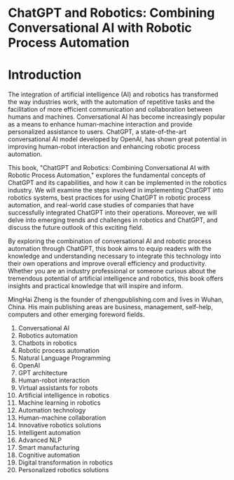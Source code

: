 # ChatGPT and Robotics: Combining Conversational AI with Robotic Process Automation

# Introduction

The integration of artificial intelligence (AI) and robotics has transformed the way industries work, with the automation of repetitive tasks and the facilitation of more efficient communication and collaboration between humans and machines. Conversational AI has become increasingly popular as a means to enhance human-machine interaction and provide personalized assistance to users. ChatGPT, a state-of-the-art conversational AI model developed by OpenAI, has shown great potential in improving human-robot interaction and enhancing robotic process automation.

This book, "ChatGPT and Robotics: Combining Conversational AI with Robotic Process Automation," explores the fundamental concepts of ChatGPT and its capabilities, and how it can be implemented in the robotics industry. We will examine the steps involved in implementing ChatGPT into robotics systems, best practices for using ChatGPT in robotic process automation, and real-world case studies of companies that have successfully integrated ChatGPT into their operations. Moreover, we will delve into emerging trends and challenges in robotics and ChatGPT, and discuss the future outlook of this exciting field.

By exploring the combination of conversational AI and robotic process automation through ChatGPT, this book aims to equip readers with the knowledge and understanding necessary to integrate this technology into their own operations and improve overall efficiency and productivity. Whether you are an industry professional or someone curious about the tremendous potential of artificial intelligence and robotics, this book offers insights and practical knowledge that will inspire and inform.

MingHai Zheng is the founder of zhengpublishing.com and lives in Wuhan, China. His main publishing areas are business, management, self-help, computers and other emerging foreword fields.



1. Conversational AI
2. Robotics automation
3. Chatbots in robotics
4. Robotic process automation
5. Natural Language Programming
6. OpenAI
7. GPT architecture
8. Human-robot interaction
9. Virtual assistants for robots
10. Artificial intelligence in robotics
11. Machine learning in robotics
12. Automation technology
13. Human-machine collaboration
14. Innovative robotics solutions
15. Intelligent automation
16. Advanced NLP
17. Smart manufacturing
18. Cognitive automation
19. Digital transformation in robotics
20. Personalized robotics solutions

